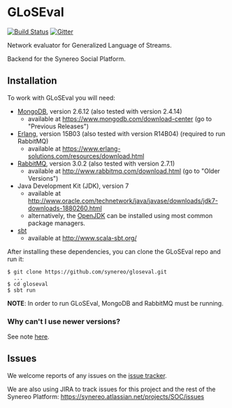 # GLoSEval

[![Build Status](https://travis-ci.org/synereo/gloseval.svg?branch=1.0)](https://travis-ci.org/synereo/gloseval)
[![Gitter](https://badges.gitter.im/synereo/gloseval.svg)](https://gitter.im/synereo/gloseval?utm_source=badge&utm_medium=badge&utm_campaign=pr-badge&utm_content=badge)

Network evaluator for Generalized Language of Streams.

Backend for the Synereo Social Platform.

## Installation

To work with GLoSEval you will need:

* [MongoDB](https://www.mongodb.com/), version 2.6.12 (also tested with version 2.4.14)
  * available at https://www.mongodb.com/download-center (go to "Previous Releases")
* [Erlang](https://www.erlang.org/), version 15B03 (also tested with version R14B04) (required to run RabbitMQ)
  * available at https://www.erlang-solutions.com/resources/download.html
* [RabbitMQ](http://www.rabbitmq.com/), version 3.0.2 (also tested with version 2.7.1)
  * available at http://www.rabbitmq.com/download.html (go to "Older Versions")
* Java Development Kit (JDK), version 7
  * available at http://www.oracle.com/technetwork/java/javase/downloads/jdk7-downloads-1880260.html
  * alternatively, the [OpenJDK](http://openjdk.java.net/) can be installed using most common package managers.
* [sbt](http://www.scala-sbt.org/)
  * available at http://www.scala-sbt.org/

After installing these dependencies, you can clone the GLoSEval repo and run it:
```
$ git clone https://github.com/synereo/gloseval.git
  ...
$ cd gloseval
$ sbt run
```

**NOTE**: In order to run GLoSEval, MongoDB and RabbitMQ must be running.

### Why can't I use newer versions?

See note [here](https://github.com/synereo/specialk#why-cant-i-use-newer-versions).

## Issues

We welcome reports of any issues on the [issue tracker](https://github.com/synereo/specialk/issues).

We are also using JIRA to track issues for this project and the rest of the Synereo Platform:
https://synereo.atlassian.net/projects/SOC/issues
